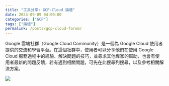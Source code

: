 ```yaml
---
title: "工具分享: GCP-Cloud 論壇"
date: 2024-09-09 04:09:00
categories: ["GCP"]
tags: ["論壇"]
permalink: /posts/gcp-cloud-forum/
---
```

Google 雲端社群（Google Cloud Community）是一個為 Google Cloud 使用者提供的交流和學習平台。在這個社群中，使用者可以分享他們在使用 Google Cloud 服務過程中的經驗、解決問題的技巧，並尋求其他專家的幫助，也會有使用者最新的問題反饋，若有遇到相關問題，可先在此搜尋列搜尋，以及參考相關解決方案。

[![](https://blogger.googleusercontent.com/img/a/AVvXsEhU_K-i-BqT4rRXi8BWP8HtiHaxPLKl7qe0hoIYRNr_simK_PqsnrTFua6RX6Z3VKAaHmdoD6vaCzdhSjcoP0WONSTVOAqp0YiuS4F9HZmatNAMPUyjBtGbmM2id3ca4BvQBFlVsLyF0STCdQ2M1Dw5YHeGEDCWq9U-AMSHm-lP32O4_E9wlhov1OM4ZL4L=w610-h290)](https://blogger.googleusercontent.com/img/a/AVvXsEhU_K-i-BqT4rRXi8BWP8HtiHaxPLKl7qe0hoIYRNr_simK_PqsnrTFua6RX6Z3VKAaHmdoD6vaCzdhSjcoP0WONSTVOAqp0YiuS4F9HZmatNAMPUyjBtGbmM2id3ca4BvQBFlVsLyF0STCdQ2M1Dw5YHeGEDCWq9U-AMSHm-lP32O4_E9wlhov1OM4ZL4L)

  
  